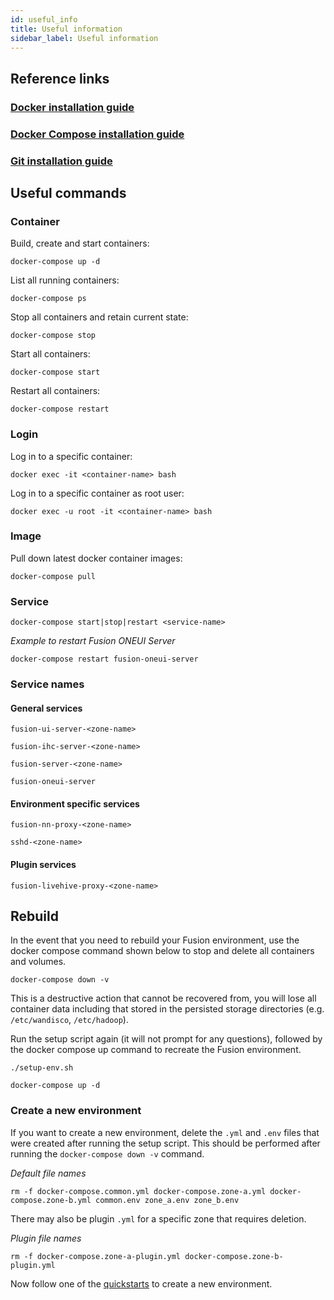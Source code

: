 ```yaml
---
id: useful_info
title: Useful information
sidebar_label: Useful information
---
```


## Reference links

### [Docker installation guide](https://docs.docker.com/install/)

### [Docker Compose installation guide](https://docs.docker.com/compose/install/)

### [Git installation guide](https://git-scm.com/book/en/v2/Getting-Started-Installing-Git)

## Useful commands

### Container

Build, create and start containers:

`docker-compose up -d`

List all running containers:

`docker-compose ps`

Stop all containers and retain current state:

`docker-compose stop`

Start all containers:

`docker-compose start`

Restart all containers:

`docker-compose restart`

### Login

Log in to a specific container:

`docker exec -it <container-name> bash`

Log in to a specific container as root user:

`docker exec -u root -it <container-name> bash`

### Image

Pull down latest docker container images:

`docker-compose pull`

### Service

`docker-compose start|stop|restart <service-name>`

_Example to restart Fusion ONEUI Server_

`docker-compose restart fusion-oneui-server`

### Service names

#### General services

`fusion-ui-server-<zone-name>`

`fusion-ihc-server-<zone-name>`

`fusion-server-<zone-name>`

`fusion-oneui-server`

#### Environment specific services

`fusion-nn-proxy-<zone-name>`

`sshd-<zone-name>`

#### Plugin services

`fusion-livehive-proxy-<zone-name>`

## Rebuild

In the event that you need to rebuild your Fusion environment, use the docker compose command shown below to stop and delete all containers and volumes.

`docker-compose down -v`

This is a destructive action that cannot be recovered from, you will lose all container data including that stored in the persisted storage directories (e.g. `/etc/wandisco`, `/etc/hadoop`).

Run the setup script again (it will not prompt for any questions), followed by the docker compose up command to recreate the Fusion environment.

`./setup-env.sh`

`docker-compose up -d`

### Create a new environment

If you want to create a new environment, delete the `.yml` and `.env` files that were created after running the setup script. This should be performed after running the `docker-compose down -v` command.

_Default file names_

`rm -f docker-compose.common.yml docker-compose.zone-a.yml docker-compose.zone-b.yml common.env zone_a.env zone_b.env`

There may also be plugin `.yml` for a specific zone that requires deletion.

_Plugin file names_

`rm -f docker-compose.zone-a-plugin.yml docker-compose.zone-b-plugin.yml`

Now follow one of the [quickstarts](../installation/quickstart-config) to create a new environment.
